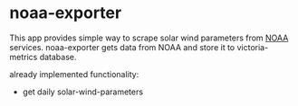 # noaa-exporter

This app provides simple way to scrape solar wind parameters from [NOAA](https://www.noaa.gov/) services.
noaa-exporter gets data from NOAA and store it to victoria-metrics database.

already implemented functionality:
* get daily solar-wind-parameters
